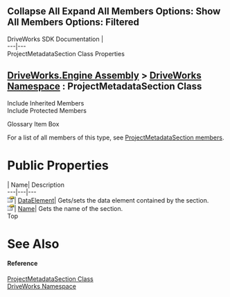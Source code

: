 Collapse All Expand All Members Options: Show All  Members Options: Filtered   
---  
DriveWorks SDK Documentation  |   
---|---  
ProjectMetadataSection Class Properties   
  
[DriveWorks.Engine Assembly](topic2156.md) > [DriveWorks Namespace](topic2159.md) : ProjectMetadataSection Class  
---  
  
Include Inherited Members    
Include Protected Members    


Glossary Item Box

For a list of all members of this type, see [ProjectMetadataSection members](topic4655.md).

# Public Properties

| Name| Description  
---|---|---  
![Public Property](dotnetimages/publicProperty.gif)| [DataElement](topic4660.md)| Gets/sets the data element contained by the section.   
![Public Property](dotnetimages/publicProperty.gif)| [Name](topic4661.md)| Gets the name of the section.   
Top

# See Also

#### Reference

[ProjectMetadataSection Class](topic4654.md)   
[DriveWorks Namespace](topic2159.md)


